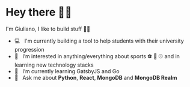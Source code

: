 # Hey there 👋🏻

I'm Giuliano, I like to build stuff ✌🏻

- 💻  &nbsp; I'm currently building a tool to help students with their university progression
- 👀  &nbsp; I’m interested in anything/everything about sports ⚽️ 🏀 ⚾️ and in learning new technology stacks
- 🌱  &nbsp; I’m currently learning GatsbyJS and Go
- 💬  &nbsp; Ask me about **Python**, **React**, **MongoDB** and **MongoDB Realm**
